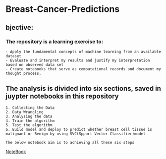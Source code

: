 # Breast-Cancer-Predictions

## bjective:
 
### The repository is a learning exercise to:

    - Apply the fundamental concepts of machine learning from an available dataset
    - Evaluate and interpret my results and justify my interpretation based on observed data set
    - Create notebooks that serve as computational records and document my thought process.

## The analysis is divided into six sections, saved in juypter notebooks in this repository

    1. Collecting the Data
    2. Data Wrangling
    3. Analysing the data
    4. Train the algorithm
    5. Test the algorithm
    6. Build model and deploy to predict whether breast cell tissue is malignant or Benign by using SVC(Spport Vector Classifier)model
    
    The below notebook aim is to achieving all these six steps
   [NoteBook](https://github.com/Sumithra-N/Breast-Cancer-Predictions/blob/master/BreastCancerPredictions.ipynb)

